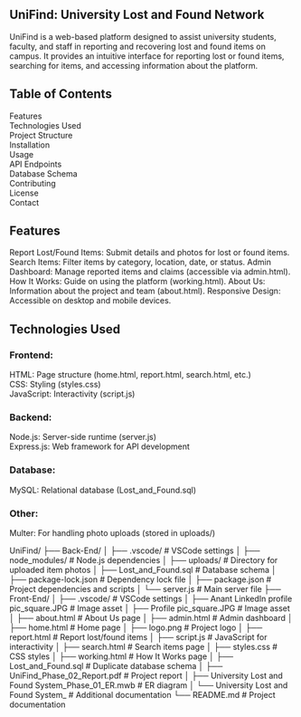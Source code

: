 <h2>UniFind: University Lost and Found Network</h2>

UniFind is a web-based platform designed to assist university students, faculty, and staff in reporting and recovering lost and found items on campus. It provides an intuitive interface for reporting lost or found items, searching for items, and accessing information about the platform.

<h2>Table of Contents</h2>

Features<br>
Technologies Used<br>
Project Structure<br>
Installation<br>
Usage<br>
API Endpoints<br>
Database Schema<br>
Contributing<br>
License<br>
Contact<br>


<h2>Features</h2>

Report Lost/Found Items: Submit details and photos for lost or found items.
Search Items: Filter items by category, location, date, or status.
Admin Dashboard: Manage reported items and claims (accessible via admin.html).
How It Works: Guide on using the platform (working.html).
About Us: Information about the project and team (about.html).
Responsive Design: Accessible on desktop and mobile devices.


<h2>Technologies Used</h2>
<h3>Frontend:</h3>
HTML: Page structure (home.html, report.html, search.html, etc.)<br>
CSS: Styling (styles.css)<br>
JavaScript: Interactivity (script.js)<br>

<h3>Backend:</h3>
Node.js: Server-side runtime (server.js)<br>
Express.js: Web framework for API development<br>

<h3>Database:</h3>
MySQL: Relational database (Lost_and_Found.sql)

<h3>Other:</h3>
Multer: For handling photo uploads (stored in uploads/)


UniFind/
├── Back-End/
│   ├── .vscode/                    # VSCode settings
│   ├── node_modules/               # Node.js dependencies
│   ├── uploads/                    # Directory for uploaded item photos
│   ├── Lost_and_Found.sql          # Database schema
│   ├── package-lock.json           # Dependency lock file
│   ├── package.json                # Project dependencies and scripts
│   └── server.js                   # Main server file
├── Front-End/
│   ├── .vscode/                    # VSCode settings
│   ├── Anant LinkedIn profile pic_square.JPG  # Image asset
│   ├── Profile pic_square.JPG      # Image asset
│   ├── about.html                  # About Us page
│   ├── admin.html                  # Admin dashboard
│   ├── home.html                   # Home page
│   ├── logo.png                    # Project logo
│   ├── report.html                 # Report lost/found items
│   ├── script.js                   # JavaScript for interactivity
│   ├── search.html                 # Search items page
│   ├── styles.css                  # CSS styles
│   ├── working.html                # How It Works page
│   ├── Lost_and_Found.sql          # Duplicate database schema
│   ├── UniFind_Phase_02_Report.pdf # Project report
│   ├── University Lost and Found System_Phase_01_ER.mwb  # ER diagram
│   └── University Lost and Found System_  # Additional documentation
└── README.md                       # Project documentation
